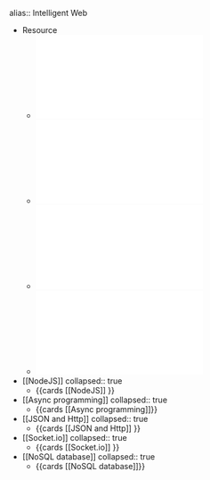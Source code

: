 alias::  Intelligent Web

- Resource
	- ![COM3504-6504_Week2_Lecture3.pdf](../assets/COM3504-6504_Week2_Lecture3_1676538319219_0.pdf)
	- ![COM3504-6504_Week2_Lecture4.pdf](../assets/COM3504-6504_Week2_Lecture4_1676538327402_0.pdf)
	- ![COM3504-6504_Week3_Lecture5.pdf](../assets/COM3504-6504_Week3_Lecture5_1677143820359_0.pdf)
	- ![COM3504-6504_Week3_Lecture6.pdf](../assets/COM3504-6504_Week3_Lecture6_1677143827745_0.pdf)
- [[NodeJS]]
  collapsed:: true
	- {{cards [[NodeJS]] }}
- [[Async programming]]
  collapsed:: true
	- {{cards [[Async programming]]}}
- [[JSON and Http]]
  collapsed:: true
	- {{cards [[JSON and Http]] }}
- [[Socket.io]]
  collapsed:: true
	- {{cards [[Socket.io]] }}
- [[NoSQL database]]
  collapsed:: true
	- {{cards [[NoSQL database]]}}